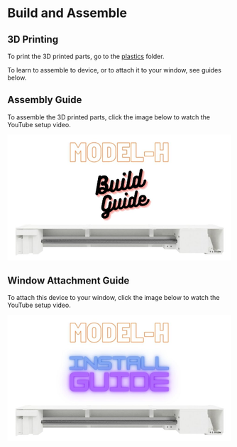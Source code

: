 # Build and Assemble

## 3D Printing
To print the 3D printed parts, go to the [plastics](/hardware/Plastics) folder.

To learn to assemble to device, or to attach it to your window, see guides below.

## Assembly Guide
To assemble the 3D printed parts, click the image below to watch the YouTube setup video.

[![Youtube Link](/media/build-cover.jpg)](https://youtu.be/v3KJi99peHg)
 
## Window Attachment Guide
To attach this device to your window, click the image below to watch the YouTube setup video.

[![Youtube Link](/media/model-h-install-cover.jpg)](https://youtu.be/U9Z4wx_hrW4)
